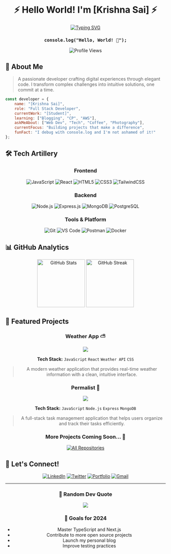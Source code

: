 <div align="center">
  
# ⚡️ Hello World! I'm [Krishna Sai] ⚡️

[![Typing SVG](https://readme-typing-svg.herokuapp.com?font=Fira+Code&weight=500&size=25&pause=1000&color=6C33F7&background=020203&center=true&vCenter=true&width=435&lines=Software+Engineer;Full+Stack+Developer;Problem+Solver)](https://git.io/typing-svg)

### `console.log("Hello, World! 👋");`

</div>

<div align="center">
  <img src="https://komarev.com/ghpvc/?username=your-username&style=for-the-badge&color=blueviolet" alt="Profile Views"/>
</div>

## 🚀 About Me

> A passionate developer crafting digital experiences through elegant code. I transform complex challenges into intuitive solutions, one commit at a time.

```javascript
const developer = {
    name: "[Krishna Sai]",
    role: "Full Stack Developer",
    currentWork: "[Student]",
    learning: ["Blogging", "CP", "AWS"],
    askMeAbout: ["Web Dev", "Tech", "Coffee", "Photography"],
    currentFocus: "Building projects that make a difference",
    funFact: "I debug with console.log and I'm not ashamed of it!"
};
```

## 🛠️ Tech Artillery

<div align="center">

### Frontend
![JavaScript](https://img.shields.io/badge/JavaScript-F7DF1E?style=for-the-badge&logo=javascript&logoColor=black)
![React](https://img.shields.io/badge/React-20232A?style=for-the-badge&logo=react&logoColor=61DAFB)
![HTML5](https://img.shields.io/badge/HTML5-E34F26?style=for-the-badge&logo=html5&logoColor=white)
![CSS3](https://img.shields.io/badge/CSS3-1572B6?style=for-the-badge&logo=css3&logoColor=white)
![TailwindCSS](https://img.shields.io/badge/Tailwind_CSS-38B2AC?style=for-the-badge&logo=tailwind-css&logoColor=white)

### Backend
![Node.js](https://img.shields.io/badge/Node.js-339933?style=for-the-badge&logo=nodedotjs&logoColor=white)
![Express.js](https://img.shields.io/badge/Express.js-000000?style=for-the-badge&logo=express&logoColor=white)
![MongoDB](https://img.shields.io/badge/MongoDB-4EA94B?style=for-the-badge&logo=mongodb&logoColor=white)
![PostgreSQL](https://img.shields.io/badge/PostgreSQL-316192?style=for-the-badge&logo=postgresql&logoColor=white)

### Tools & Platform
![Git](https://img.shields.io/badge/GIT-E44C30?style=for-the-badge&logo=git&logoColor=white)
![VS Code](https://img.shields.io/badge/VSCode-0078D4?style=for-the-badge&logo=visual%20studio%20code&logoColor=white)
![Postman](https://img.shields.io/badge/Postman-FF6C37?style=for-the-badge&logo=Postman&logoColor=white)
![Docker](https://img.shields.io/badge/Docker-2CA5E0?style=for-the-badge&logo=docker&logoColor=white)

</div>

## 📊 GitHub Analytics

<div align="center">
  <img src="https://github-readme-stats.vercel.app/api?username=Krishnasai8500&show_icons=true&theme=tokyonight" alt="GitHub Stats" height="150"/>
  <img src="https://github-readme-streak-stats.herokuapp.com/?user=Krishnasai8500&theme=tokyonight" alt="GitHub Streak" height="150"/>
</div>

## 🌟 Featured Projects

<div align="center">

### Weather App ⛅
<a href="https://github.com/Krishnasai8500/Whether-app">
  <img src="https://github-readme-stats.vercel.app/api/pin/?username=Krishnasai8500&repo=Whether-app&theme=tokyonight" />
</a>

**Tech Stack:** `JavaScript` `React` `Weather API` `CSS`
> A modern weather application that provides real-time weather information with a clean, intuitive interface.

### Permalist 📝
<a href="https://github.com/Krishnasai8500/Permalist">
  <img src="https://github-readme-stats.vercel.app/api/pin/?username=Krishnasai8500&repo=Permalist&theme=tokyonight" />
</a>

**Tech Stack:** `JavaScript` `Node.js` `Express` `MongoDB`
> A full-stack task management application that helps users organize and track their tasks efficiently.

### More Projects Coming Soon... 🚀

[![All Repositories](https://custom-icon-badges.herokuapp.com/badge/-All%20Repos-2962FF?style=for-the-badge&logoColor=white&logo=repo)](https://github.com/Krishnasai8500?tab=repositories)
</div>

## 🤝 Let's Connect!

<div align="center">

[![LinkedIn](https://img.shields.io/badge/LinkedIn-0077B5?style=for-the-badge&logo=linkedin&logoColor=white)](https://www.linkedin.com/in/krishnasaip/)
[![Twitter](https://img.shields.io/badge/Twitter-1DA1F2?style=for-the-badge&logo=twitter&logoColor=white)](https://x.com/Krishna528131)
[![Portfolio](https://img.shields.io/badge/Portfolio-FF5722?style=for-the-badge&logo=todoist&logoColor=white)](YOUR_PORTFOLIO_URL)
[![Gmail](https://img.shields.io/badge/Gmail-D14836?style=for-the-badge&logo=gmail&logoColor=white)](mailto:krishnasaipasumarthi0804@gmail.com)

</div>

---

<div align="center">
  
### 💭 Random Dev Quote
![](https://quotes-github-readme.vercel.app/api?type=horizontal&theme=radical)

### 🎯 Goals for 2024
- Master TypeScript and Next.js
- Contribute to more open source projects
- Launch my personal blog
- Improve testing practices

</div>

<!--
Easter egg: You found a secret! 🎉
Thanks for visiting my profile. Hope you found something interesting!
-->
